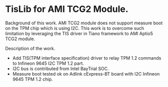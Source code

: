 # TisLib for AMI TCG2 Module.

Background of this work.
AMI TCG2 module does not support measure boot on the TPM chip which is using I2C. This work is to overcome such limitation by leveraging the TIS driver in Tiano framework to AMI Aptio5 TCG2 module.

Description of the work.
* Add TIS(TPM interface specification) driver to relay TPM 1.2 commands to Infineon 9645 I2C TPM 1.2 part.
* I2C bus is contributed from Intel BayTrial SOC. 
* Measure boot tested ok on Adlink cExpress-BT board with I2C Infineon 9645 TPM 1.2 chip.

